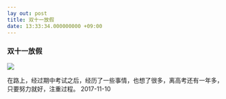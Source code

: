 ```yaml
---
lay out: post
title: 双十一放假
date: 13:33:34.000000000 +09:00
---
```

### 双十一放假 ###
![](https://i.loli.net/2017/11/10/5a053914c254d.jpg)

在路上，经过期中考试之后，经历了一些事情，也想了很多，离高考还有一年多，只要努力就好，注重过程。
2017-11-10
